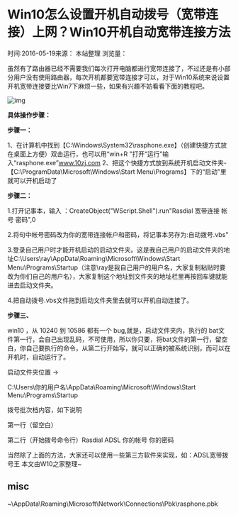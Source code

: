 # Win10怎么设置开机自动拨号（宽带连接）上网？Win10开机自动宽带连接方法

时间:2016-05-19来源： 本站整理 浏览量：

虽然有了路由器已经不需要我们每次打开电脑都进行宽带连接了，不过还是有小部分用户没有使用路由器，每次开机都要宽带连接才可以，对于Win10系统来说设置开机宽带连接要比Win7下麻烦一些，如果有兴趣不妨看看下面的教程吧。

![img](http://www.w10zj.com/uploadfile/2016/0519/20160519111851730.png)


**具体操作步骤：**

**步骤一：**

1、在计算机中找到【C:\Windows\System32\rasphone.exe】（创建快捷方式放在桌面上方便）双击运行，也可以用“win+R ”打开“运行”输入“rasphone.exe”www.10zj.com
2、把这个快捷方式放到系统开机启动文件夹-【C:\ProgramData\Microsoft\Windows\Start Menu\Programs】下的“启动”里就可以开机启动了

**步骤二：**

1.打开记事本，输入 ：CreateObject("WScript.Shell").run"Rasdial 宽带连接 帐号 密码",0

2.将句中帐号密码改为你的宽带连接帐户和密码，将记事本另存为:自动拨号.vbs"

3.登录自己用户时才能开机启动的启动文件夹。这是我自己用户的启动文件夹的地址C:\Users\ray\AppData\Roaming\Microsoft\Windows\Start Menu\Programs\Startup（注意\ray是我自己用户的用户名，大家复制粘贴时要改为你们自己的用户名），大家复制这个地址到文件夹的地址栏里再按回车键就能进去启动文件夹。

4.把自动拨号.vbs文件拖到启动文件夹里去就可以开机自动连接了。

**步骤三、**

win10 ，从 10240 到 10586 都有一个 bug,就是，启动文件夹内，执行的 bat文件第一行，会自己出现乱码，不可使用，所以你只要，将bat文件的第一行，留空白，你自己要执行的命令，从第二行开始写，就可以正确的被系统识别，而可以在开机时，自动运行了。

启动文件夹位置 ->

C:\Users\你的用户名\AppData\Roaming\Microsoft\Windows\Start Menu\Programs\Startup

拨号批次档内容，如下说明

第一行（留空白）

第二行（开始拨号命令行）Rasdial ADSL 你的帐号 你的密码



当然除了上面的方法，大家还可以使用一些第三方软件来实现，如：ADSL宽带拨号王 本文由W10之家整理~



## misc

~\AppData\Roaming\Microsoft\Network\Connections\Pbk\rasphone.pbk